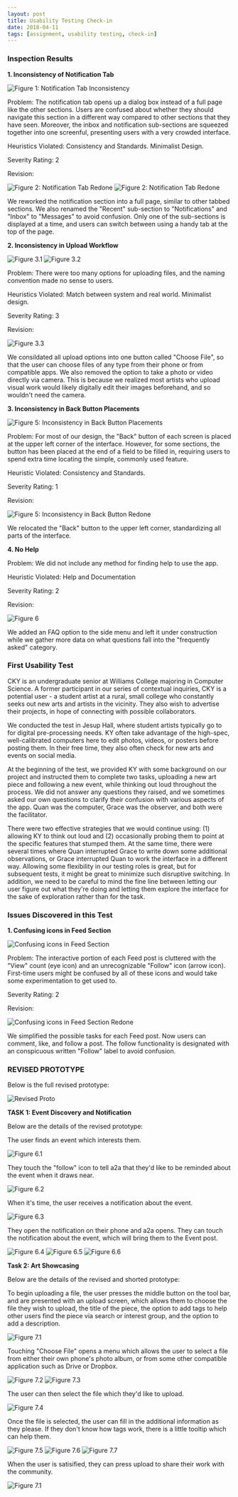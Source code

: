 ```yaml
---
layout: post
title: Usability Testing Check-in
date: 2018-04-11
tags: [assignment, usability testing, check-in]
---
```


### Inspection Results

**1. Inconsistency of Notification Tab**

![Figure 1: Notification Tab Inconsistency](/img/Event7.jpg)

Problem: The notification tab opens up  a dialog box instead of a full page like the other sections. Users are confused about whether they should navigate this section in a different way compared to other sections that they have seen. Moreover, the inbox and notification sub-sections are squeezed together into one screenful, presenting users with a very crowded interface.

Heuristics Violated: Consistency and Standards. Minimalist Design.

Severity Rating: 2

Revision:

![Figure 2: Notification Tab Redone](/img/Messages.jpg) <!-- .element height="50%" width="50%" -->
![Figure 2: Notification Tab Redone](/img/Notifications.jpg)

We reworked the notification section into a full page, similar to other tabbed sections. We also renamed the "Recent" sub-section to "Notifications" and "Inbox" to "Messages" to avoid confusion. Only one of the sub-sections is displayed at a time, and users can switch between using a handy tab at the top of the page.

**2. Inconsistency in Upload Workflow**

![Figure 3.1](/img/Upload1.jpg)
![Figure 3.2](/img/Upload13.jpg)

Problem: There were too many options for uploading files, and the naming convention made no sense to users.

Heuristics Violated: Match between system and real world. Minimalist design.

Severity Rating: 3

Revision:

![Figure 3.3](/img/Upload.2.1.jpg)

We consildated all upload options into one button called "Choose File", so that the user can choose files of any type from their phone or from compatible apps. We also removed the option to take a photo or video directly via camera. This is because we realized most artists who upload visual work would likely digitally edit their images beforehand, and so wouldn't need the camera.


**3. Inconsistency in Back Button Placements**

![Figure 5: Inconsistency in Back Button Placements](/img/Edit1.JPG)

Problem: For most of our design, the "Back" button of each screen is placed at the upper left corner of the interface. However, for some sections, the button has been placed at the end of a field to be filled in, requiring users to spend extra time locating the simple, commonly used feature.

Heuristic Violated: Consistency and Standards.

Severity Rating: 1

Revision:

![Figure 5: Inconsistency in Back Button Redone](/img/Edit1b.jpg)

We relocated the "Back" button to the upper left corner, standardizing all parts of the interface.

**4. No Help**

Problem: We did not include any method for finding help to use the app.

Heuristic Violated: Help and Documentation

Severity Rating: 2

Revision:

![Figure 6](/img/FAQ.jpg)

We added an FAQ option to the side menu and left it under construction while we gather more data on what questions fall into the "frequently asked" category.

### First Usability Test

CKY is an undergraduate senior at Williams College majoring in Computer Science. A former participant in our series of contextual inquiries, CKY is a potential user - a student artist at a rural, small college who constantly seeks out new arts and artists in the vicinity. They also wish to advertise their projects, in hope of connecting with possible collaborators.

We conducted the test in Jesup Hall, where student artists typically go to for digital pre-processing needs. KY often take advantage of the high-spec, well-calibrated computers here to edit photos, videos, or posters before posting them. In their free time, they also often check for new arts and events on social media.

At the beginning of the test, we provided KY with some background on our project and instructed them to complete two tasks, uploading a new art piece and following a new event, while thinking out loud throughout the process. We did not answer any questions they raised, and we sometimes asked our own questions to clarify their confusion with various aspects of the app. Quan was the computer, Grace was the observer, and both were the facilitator.

There were two effective strategies that we would continue using: (1) allowing KY to think out loud and (2) occasionally probing them to point at the specific features that stumped them. At the same time, there were several times where Quan interrupted Grace to write down some additional observations, or Grace interrupted Quan to work the interface in a different way. Allowing some flexibility in our testing roles is great, but for subsequent tests, it might be great to minimize such disruptive switching. In addition, we need to be careful to mind the fine line between letting our user figure out what they're doing and letting them explore the interface for the sake of exploration rather than for the task.

### Issues Discovered in this Test

**1. Confusing icons in Feed Section**

![Confusing icons in Feed Section](/img/Discover1.jpg)

Problem: The interactive portion of each Feed post is cluttered with the "View" count (eye icon) and an unrecognizable "Follow" icon (arrow icon). First-time users might be confused by all of these icons and would take some experimentation to get used to.

Severity Rating: 2

Revision:

![Confusing icons in Feed Section Redone](/img/New_Buttons.jpg)

We simplified the possible tasks for each Feed post. Now users can comment, like, and follow a post. The follow functionality is designated with an conspicuous written "Follow" label to avoid confusion.

### REVISED PROTOTYPE

Below is the full revised prototype:

![Revised Proto](/img/Full_Proto2.jpg)

**TASK 1: Event Discovery and Notification**

Below are the details of the revised prototype:

The user finds an event which interests them.

![Figure 6.1](/img/Event.2.1.jpg)

They touch the "follow" icon to tell a2a that they'd like to be reminded about the event when it draws near.

![Figure 6.2](/img/Event.2.2.jpg)

When it's time, the user receives a notification about the event.

![Figure 6.3](/img/Event.2.3.jpg)

They open the notification on their phone and a2a opens. They can touch the notification about the event, which will bring them to the Event post.

![Figure 6.4](/img/Notifications.jpg)
![Figure 6.5](/img/Event.2.5.jpg)
![Figure 6.6](/img/Event.2.6.jpg)

**Task 2: Art Showcasing**

Below are the details of the revised and shorted prototype:

To begin uploading a file, the user presses the middle button on the tool bar, and are presented with an upload screen, which allows them to choose the file they wish to upload, the title of the piece, the option to add tags to help other users find the piece via search or interest group, and the option to add a description.

![Figure 7.1](/img/Upload.2.1.jpg)

Touching "Choose File" opens a menu which allows the user to select a file from either their own phone's photo album, or from some other compatible application such as Drive or Dropbox.

![Figure 7.2](/img/Upload.2.2.jpg)
![Figure 7.3](/img/Upload.2.3.jpg)

The user can then select the file which they'd like to upload.

![Figure 7.4](/img/Upload.2.4.jpg)

Once the file is selected, the user can fill in the additional information as they please. If they don't know how tags work, there is a little tooltip which can help them.

![Figure 7.5](/img/Upload.2.5.jpg)
![Figure 7.6](/img/Upload.2.6.jpg)
![Figure 7.7](/img/Upload.2.7.jpg)

When the user is satisified, they can press upload to share their work with the community.

![Figure 7.1](/img/Upload.2.8.jpg)
